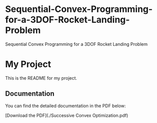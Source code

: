 # Sequential-Convex-Programming-for-a-3DOF-Rocket-Landing-Problem
Sequential Convex Programming for a 3DOF Rocket Landing Problem


# My Project

This is the README for my project.

## Documentation

You can find the detailed documentation in the PDF below:

[Download the PDF](./Successive Convex Optimization.pdf)


